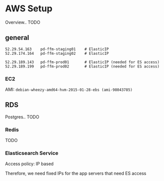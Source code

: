 # AWS Setup


Overview.. TODO


## general

```
52.29.54.163	pd-ffm-staging01    # ElasticIP
52.29.174.164	pd-ffm-staging02    # ElasticIP

52.29.189.143	pd-ffm-prod01       # ElasticIP (needed for ES access)
52.29.189.199	pd-ffm-prod02       # ElasticIP (needed for ES access)
```


### EC2

AMI: `debian-wheezy-amd64-hvm-2015-01-28-ebs (ami-98043785)`






## RDS

Postgres.. TODO



### Redis

TODO


### Elasticsearch Service


Access policy: IP based

Therefore, we need fixed IPs for the app servers that need ES access
